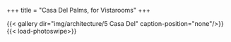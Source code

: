 +++
title = "Casa Del Palms, for Vistarooms"
+++

{{< gallery dir="img/architecture/5 Casa Del" caption-position="none"/>}} {{< load-photoswipe>}}